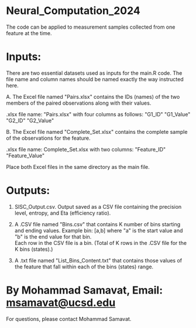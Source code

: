 # Neural_Computation_2024 

 The code can be applied to measurement samples collected from one feature at the time. 

# Inputs:

There are two essential datasets used as inputs for the main.R code. The file name and column names should be named exactly the way instructed here. 

A. The Excel file named "Pairs.xlsx" contains the IDs (names) of the two members of the paired observations along with their values.

.xlsx file name: "Pairs.xlsx" with four columns as follows: "G1_ID"    "G1_Value" "G2_ID"    "G2_Value"

B. The Excel file named "Complete_Set.xlsx" contains the complete sample of the observations for the feature.

.xlsx file name: Complete_Set.xlsx with two columns: "Feature_ID"    "Feature_Value"

Place both Excel files in the same directory as the main file.

# Outputs:

1. SISC_Output.csv. Output saved as a CSV file containing the precision level, entropy, and Eta (efficiency ratio).

2. A .CSV file named "Bins.csv" that contains K number of bins starting and ending values. Example bin: [a,b] where "a" is the start value and "b" is the end value for that bin.  
Each row in the CSV file is a bin. (Total of K rows in the .CSV file for the K bins (states).)

3. A .txt file named "List_Bins_Content.txt" that contains those values of the feature that fall within each of the bins (states) range. 




# By Mohammad Samavat, Email: msamavat@ucsd.edu
For questions, please contact Mohammad Samavat. 
